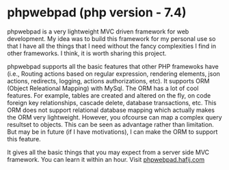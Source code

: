 # phpwebpad (php version - 7.4)
phpwebpad is a very lightweight MVC driven framework for web development. My idea was to build this framework for my personal use so that I have all the things that I need without the fancy complexities I find in other frameworks. I think, it is worth sharing this project. 

phpwebpad supports all the basic features that other PHP framewoks have (i.e., Routing actions based on regular expression, rendering elements, json actions, redirects, logging, actions authorizations, etc). It supports ORM (Object Releational Mapping) with MySql. The ORM has a lot of cool features. For example, tables are created and altered on the fly, on code foreign key relationships, cascade delete, database transactions, etc. This ORM does not support relational database mapping which actually makes the ORM very lightweight. However, you ofcourse can map a complex query resultset to objects. This can be seen as advantage rather than limitation. But may be in future (if I have motivations), I can make the ORM to support this feature.

It gives all the basic things that you may expect from a server side MVC framework. You can learn it within an hour. Visit <a href="http://phpwebpad.hafij.com" target="_blank">phpwebpad.hafij.com</a>
